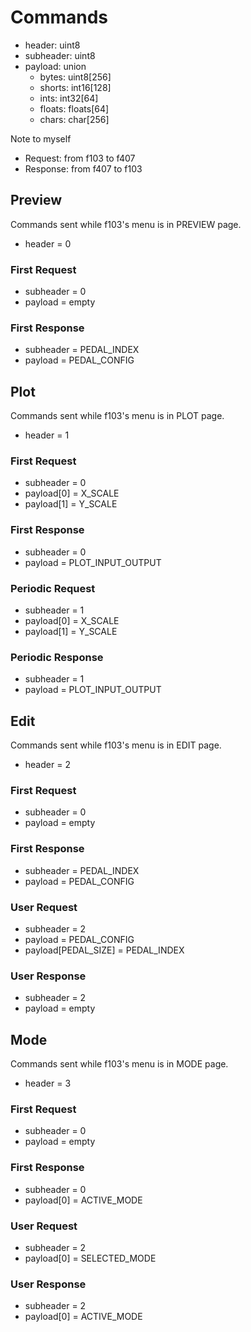 # Commands
- header: uint8
- subheader: uint8
- payload: union
  - bytes: uint8[256]
  - shorts: int16[128]
  - ints: int32[64]
  - floats: floats[64]
  - chars: char[256]

Note to myself
- Request: from f103 to f407
- Response: from f407 to f103

## Preview
Commands sent while f103's menu is in PREVIEW page.
- header = 0
### First Request
- subheader = 0
- payload = empty
### First Response
- subheader = PEDAL_INDEX
- payload = PEDAL_CONFIG

## Plot
Commands sent while f103's menu is in PLOT page.
- header = 1
### First Request
- subheader = 0
- payload[0] = X_SCALE
- payload[1] = Y_SCALE
### First Response
- subheader = 0
- payload = PLOT_INPUT_OUTPUT
### Periodic Request
- subheader = 1
- payload[0] = X_SCALE
- payload[1] = Y_SCALE
### Periodic Response
- subheader = 1
- payload = PLOT_INPUT_OUTPUT

## Edit
Commands sent while f103's menu is in EDIT page.
- header = 2
### First Request
- subheader = 0
- payload = empty
### First Response
- subheader = PEDAL_INDEX
- payload = PEDAL_CONFIG
### User Request
- subheader = 2
- payload = PEDAL_CONFIG
- payload[PEDAL_SIZE] = PEDAL_INDEX
### User Response
- subheader = 2
- payload = empty

## Mode
Commands sent while f103's menu is in MODE page.
- header = 3
### First Request
- subheader = 0
- payload = empty
### First Response
- subheader = 0
- payload[0] = ACTIVE_MODE
### User Request
- subheader = 2
- payload[0] = SELECTED_MODE
### User Response
- subheader = 2
- payload[0] = ACTIVE_MODE

